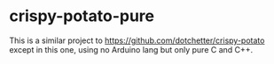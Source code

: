 # crispy-potato-pure

This is a similar project to https://github.com/dotchetter/crispy-potato except in this one, using no Arduino lang but only pure C and C++.
